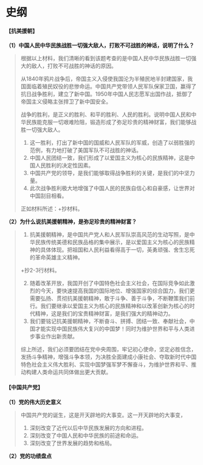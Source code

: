 # 史纲

#### 【抗美援朝】

**（1）中国人民中华民族战胜一切强大敌人，打败不可战胜的神话，说明了什么？**

> 根据以上材料，我们清晰的看到该题考查的是中国人民中华民族战胜一切强大的敌人，打败不可战胜的神话的原因。
>
> 从1840年鸦片战争后，帝国主义入侵使我国沦为半殖民地半封建国家，我国面临着殖民奴役的悲惨命运。中国共产党带领人民军队保家卫国，赢得了抗日战争胜利，建立了新中国。1950年中国人民志愿军出国作战，抵御了帝国主义侵略主张捍卫了新中国安全。
>
> 战争的胜利，是正义的胜利、和平的胜利、人民的胜利。说明中国人民和中华民族能克服一切艰难险阻，锻造形成了弥足珍贵的精神财富，我们能够战胜一切强大敌人。
>
> 1. 这一胜利，打出了新中国的国威和人民军队的军威，创造了以弱胜强的范例，有力地打破了美国军队不可战胜的神话。
> 2. 中国人民团结一致，我们形成了以爱国主义为核心的民族精神，这是中国人民胜利的决定性因素。
> 3. 中国共产党的领导，是我们能够取得战争胜利的关键，是我们的中坚力量。
> 4. 此次战争胜利极大地增强了中国人民的民族自信心和自豪感，让世界对中国刮目相看。
>
> 正如材料所述：+抄材料。

**（2）为什么说抗美援朝精神，是弥足珍贵的精神财富？**

> 1. 抗美援朝精神，是中国共产党人和人民军队崇高风范的生动写照，是中华民族传统美德和民族品格的集中展示，是以爱国主义为核心的民族精神的具体体现。把祖国和人民利益看得高于一切，英勇顽强、舍生忘死的革命英雄主义精神。
>
> +抄2-3行材料。
>
> 2. 随着改革开放，我国开创了中国特色社会主义社会，在国际竞争如此激烈的今天，要快速提高我国的国际地位、增强国家的综合国力，我们更需要弘扬、贯彻抗美援朝精神，敢于斗争、善于斗争，不断鞭策我们前行。我们要继承以爱国主义为核心的民族精神和以改革创新为核心的时代精神，这是我们的宝贵精神财富，是我们强大的精神动力。
> 3. 我们要铭记抗美援朝精神，不断奋斗、拼搏、团结一致、奉献社会，中国才能实现中国民族伟大复兴的中国梦！同时为维护世界和平与人类进步事业作出新贡献。
>
> 综上所述，我们必须要团结在党中央周围，牢记初心使命，坚定必胜信念，发扬斗争精神，增强斗争本领，为决胜全面建成小康社会、夺取新时代中国特色社会主义伟大胜利、实现中国梦强军梦不懈奋斗，为维护世界和平、推动构建人类命运共同体做出更大贡献。



#### 【中国共产党】

**（1）党的伟大历史意义**

> 中国共产党的诞生，这是开天辟地的大事变。这一开天辟地的大事变，
>
> 1. 深刻改变了近代以后中华民族发展的方向和进程。
> 2. 深刻改变了中国人民和中华民族的前途和命运。
> 3. 深刻改变了世界发展的趋势和格局。

**（2）党的功绩盘点**

> 